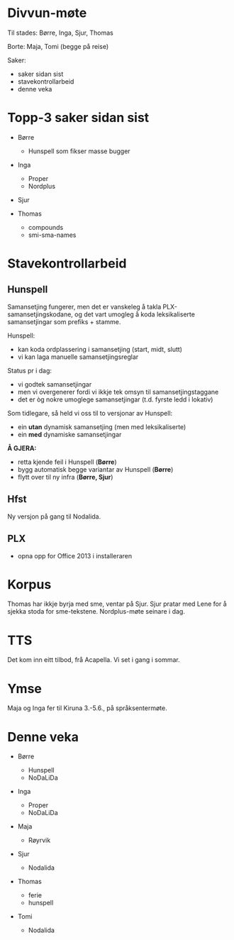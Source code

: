 # Divvun-møte

Til stades: Børre, Inga, Sjur, Thomas

Borte: Maja, Tomi (begge på reise)

Saker:
* saker sidan sist
* stavekontrollarbeid
* denne veka

# Topp-3 saker sidan sist

* Børre
    - Hunspell som fikser masse bugger

* Inga
    - Proper
    - Nordplus

* Sjur

* Thomas
    - compounds
    - smi-sma-names

# Stavekontrollarbeid

## Hunspell

Samansetjing fungerer, men det er vanskeleg å takla PLX-samansetjingskodane, og
det vart umogleg å koda leksikaliserte samansetjingar som prefiks + stamme.

Hunspell:
* kan koda ordplassering i samansetjing (start, midt, slutt)
* vi kan laga manuelle samansetjingsreglar

Status pr i dag:
* vi godtek samansetjingar
* men vi overgenerer fordi vi ikkje tek omsyn til samansetjingstaggane
* det er òg nokre umoglege samansetjingar (t.d. fyrste ledd i lokativ)

Som tidlegare, så held vi oss til to versjonar av Hunspell:
* ein **utan** dynamisk samansetjing (men med leksikaliserte)
* ein **med** dynamiske samansetjingar

**Å GJERA:**
* retta kjende feil i Hunspell (**Børre**)
* bygg automatisk begge variantar av Hunspell (**Børre**)
* flytt over til ny infra (**Børre, Sjur**)

## Hfst

Ny versjon på gang til Nodalida.

## PLX

* opna opp for Office 2013 i installeraren

# Korpus

Thomas har ikkje byrja med sme, ventar på Sjur. Sjur pratar med Lene for å
sjekka stoda for sme-tekstene. Nordplus-møte seinare i dag.

# TTS

Det kom inn eitt tilbod, frå Acapella. Vi set i gang i sommar.

# Ymse

Maja og Inga fer til Kiruna 3.-5.6., på språksentermøte.

# Denne veka

* Børre
    - Hunspell
    - NoDaLiDa

* Inga
    - Proper
    - NoDaLiDa

* Maja
    - Røyrvik

* Sjur
    - Nodalida

* Thomas
    - ferie
    - hunspell

* Tomi
    - Nodalida
